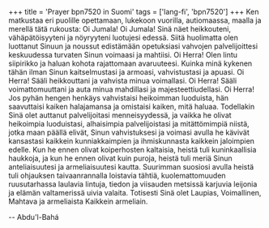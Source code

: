 +++
title = 'Prayer bpn7520 in Suomi'
tags = ['lang-fi', 'bpn7520']
+++
Ken matkustaa eri puolille opettamaan, lukekoon vuorilla, autiomaassa, maalla ja merellä tätä rukousta:
Oi Jumala! Oi Jumala! Sinä näet heikkouteni, vähäpätöisyyteni ja nöyryyteni luotujesi edessä. Siitä huolimatta olen luottanut Sinuun ja noussut edistämään opetuksiasi vahvojen palvelijoittesi keskuudessa turvaten Sinun voimaasi ja mahtiisi.
Oi Herra! Olen lintu siipirikko ja haluan kohota rajattomaan avaruuteesi. Kuinka minä kykenen tähän ilman Sinun kaitselmustasi ja armoasi, vahvistustasi ja apuasi.
Oi Herra! Sääli heikkouttani ja vahvista minua voimallasi. Oi Herra! Sääli voimattomuuttani ja auta minua mahdillasi ja majesteettiudellasi.
Oi Herra! Jos pyhän hengen henkäys vahvistaisi heikoimman luoduista, hän  saavuttaisi kaiken halajamansa ja omistaisi kaiken, mitä haluaa. Todellakin Sinä olet auttanut palvelijoitasi menneisyydessä, ja vaikka he olivat heikoimpia luoduistasi, alhaisimpia palvelijoistasi ja mitättömimpiä niistä, jotka maan päällä elivät, Sinun vahvistuksesi ja voimasi avulla he kävivät kansastasi kaikkein kunniakkaimpien ja ihmiskunnasta kaikkein jaloimpien edelle. Kun he ennen olivat koiperhosten kaltaisia, heistä tuli kuninkaallisia haukkoja, ja kun he ennen olivat kuin puroja, heistä tuli meriä Sinun anteliaisuutesi ja armeliaisuutesi kautta. Suurimman suosiosi avulla heistä tuli ohjauksen taivaanrannalla loistavia tähtiä, kuolemattomuuden ruusutarhassa laulavia lintuja, tiedon ja viisauden metsissä karjuvia leijonia ja elämän valtamerissä uivia valaita.
Totisesti Sinä olet Laupias, Voimallinen, Mahtava ja armeliaista Kaikkein armeliain.

-- Abdu'l-Bahá
